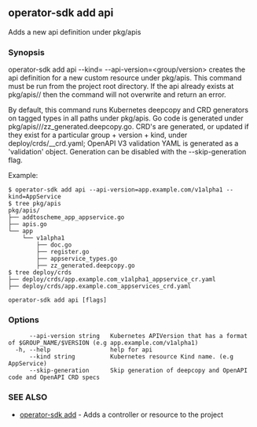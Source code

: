 ## operator-sdk add api

Adds a new api definition under pkg/apis

### Synopsis

operator-sdk add api --kind=<kind> --api-version=<group/version> creates
the api definition for a new custom resource under pkg/apis. This command
must be run from the project root directory. If the api already exists at
pkg/apis/<group>/<version> then the command will not overwrite and return
an error.

By default, this command runs Kubernetes deepcopy and CRD generators on
tagged types in all paths under pkg/apis. Go code is generated under
pkg/apis/<group>/<version>/zz_generated.deepcopy.go. CRD's are generated,
or updated if they exist for a particular group + version + kind, under
deploy/crds/<full group>_<resource>_crd.yaml; OpenAPI V3 validation YAML
is generated as a 'validation' object. Generation can be disabled with the
--skip-generation flag.

Example:

	$ operator-sdk add api --api-version=app.example.com/v1alpha1 --kind=AppService
	$ tree pkg/apis
	pkg/apis/
	├── addtoscheme_app_appservice.go
	├── apis.go
	└── app
		└── v1alpha1
			├── doc.go
			├── register.go
			├── appservice_types.go
			├── zz_generated.deepcopy.go
	$ tree deploy/crds
	├── deploy/crds/app.example.com_v1alpha1_appservice_cr.yaml
	├── deploy/crds/app.example.com_appservices_crd.yaml


```
operator-sdk add api [flags]
```

### Options

```
      --api-version string   Kubernetes APIVersion that has a format of $GROUP_NAME/$VERSION (e.g app.example.com/v1alpha1)
  -h, --help                 help for api
      --kind string          Kubernetes resource Kind name. (e.g AppService)
      --skip-generation      Skip generation of deepcopy and OpenAPI code and OpenAPI CRD specs
```

### SEE ALSO

* [operator-sdk add](operator-sdk_add.md)	 - Adds a controller or resource to the project

